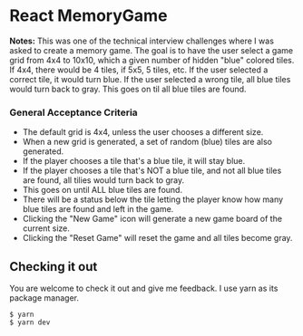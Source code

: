 # React MemoryGame

**Notes:**
This was one of the technical interview challenges where I was asked to create a memory game. The goal is to have the user select a game grid from 4x4 to 10x10, which a given number of hidden "blue" colored tiles. If 4x4, there would be 4 tiles, if 5x5, 5 tiles, etc. If the user selected a correct tile, it would turn blue. If the user selected a wrong tile, all blue tiles would turn back to gray. This goes on til all blue tiles are found.

### General Acceptance Criteria

- The default grid is 4x4, unless the user chooses a different size.
- When a new grid is generated, a set of random (blue) tiles are also generated.
- If the player chooses a tile that's a blue tile, it will stay blue.
- If the player chooses a tile that's NOT a blue tile, and not all blue tiles are found, all tilies would turn back to gray.
- This goes on until ALL blue tiles are found.
- There will be a status below the tile letting the player know how many blue tiles are found and left in the game.
- Clicking the "New Game" icon will generate a new game board of the current size.
- Clicking the "Reset Game" will reset the game and all tiles become gray.

## Checking it out

You are welcome to check it out and give me feedback. I use yarn as its package manager.

    $ yarn
    $ yarn dev
